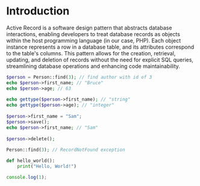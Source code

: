 # Introduction


Active Record is a software design pattern that abstracts database interactions, enabling developers to treat database records as objects within the host programming language (in our case, PHP). Each object instance represents a row in a database table, and its attributes correspond to the table's columns. This pattern allows for the creation, retrieval, updating, and deletion of records without the need for explicit SQL queries, streamlining database operations and enhancing code maintainability.

```php
$person = Person::find(3); // find author with id of 3
echo $person->first_name; // "Bruce"
echo $person->age; // 63
 
echo gettype($person->first_name); // "string"
echo gettype($person->age); // "integer"
 
$person->first_name = "Sam";
$person->save();
echo $person->first_name; // "Sam"
 
$person->delete();
 
Person::find(3); // RecordNotFound exception
```

```python
def hello_world():
    print("Hello, World!")
```

```javascript
console.log(1);
```
